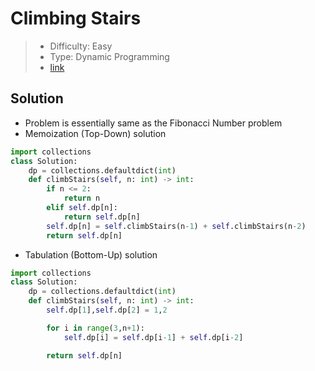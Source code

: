# Climbing Stairs

> - Difficulty: Easy
> - Type: Dynamic Programming
> - [link](https://leetcode.com/problems/climbing-stairs/)

## Solution

- Problem is essentially same as the Fibonacci Number problem
- Memoization (Top-Down) solution

```python
import collections
class Solution:
    dp = collections.defaultdict(int)
    def climbStairs(self, n: int) -> int:
        if n <= 2:
            return n
        elif self.dp[n]:
            return self.dp[n]
        self.dp[n] = self.climbStairs(n-1) + self.climbStairs(n-2)
        return self.dp[n]
```

- Tabulation (Bottom-Up) solution

```python
import collections
class Solution:
    dp = collections.defaultdict(int)
    def climbStairs(self, n: int) -> int:
        self.dp[1],self.dp[2] = 1,2

        for i in range(3,n+1):
            self.dp[i] = self.dp[i-1] + self.dp[i-2]

        return self.dp[n]
```
